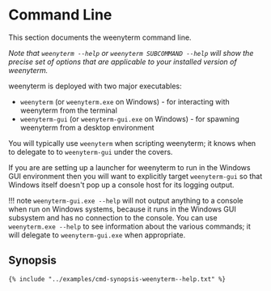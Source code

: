 # Command Line

This section documents the weenyterm command line.

*Note that `weenyterm --help` or `weenyterm SUBCOMMAND --help` will show the precise
set of options that are applicable to your installed version of weenyterm.*

weenyterm is deployed with two major executables:

* `weenyterm` (or `weenyterm.exe` on Windows) - for interacting with weenyterm from the terminal
* `weenyterm-gui` (or `weenyterm-gui.exe` on Windows) - for spawning weenyterm from a desktop environment

You will typically use `weenyterm` when scripting weenyterm; it knows when to
delegate to to `weenyterm-gui` under the covers.

If you are are setting up a launcher for weenyterm to run in the Windows GUI
environment then you will want to explicitly target `weenyterm-gui` so that
Windows itself doesn't pop up a console host for its logging output.

!!! note
    `weenyterm-gui.exe --help` will not output anything to a console when
    run on Windows systems, because it runs in the Windows GUI subsystem and has no
    connection to the console.  You can use `weenyterm.exe --help` to see information
    about the various commands; it will delegate to `weenyterm-gui.exe` when
    appropriate.

## Synopsis

```console
{% include "../examples/cmd-synopsis-weenyterm--help.txt" %}
```
